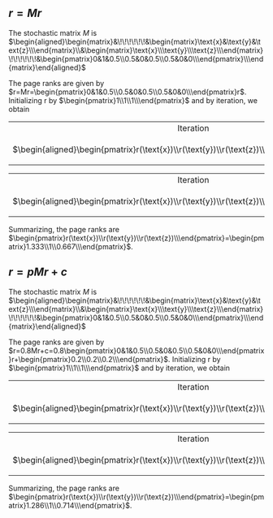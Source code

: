 
## **$r=Mr$**
The stochastic matrix $M$ is
\
$\begin{aligned}\begin{matrix}&\!\!\!\!\!\!&\begin{matrix}\text{x}&\text{y}&\text{z}\\\end{matrix}\\&\begin{matrix}\text{x}\\\text{y}\\\text{z}\\\end{matrix}\!\!\!\!\!\!&\begin{pmatrix}0&1&0.5\\0.5&0&0.5\\0.5&0&0\\\end{pmatrix}\\\end{matrix}\end{aligned}$
  
The page ranks are given by $r=Mr=\begin{pmatrix}0&1&0.5\\0.5&0&0.5\\0.5&0&0\\\end{pmatrix}r$. Initializing r by $\begin{pmatrix}1\\1\\1\\\end{pmatrix}$ and by iteration, we obtain<table border="0" ><tr><td style="vertical-align:center;text-align:center;">
Iteration</td>
<td style="vertical-align:center;text-align:center;">
1</td>
<td style="vertical-align:center;text-align:center;">
2</td>
<td style="vertical-align:center;text-align:center;">
3</td>
<td style="vertical-align:center;text-align:center;">
4</td>
<td style="vertical-align:center;text-align:center;">
5</td>
<td style="vertical-align:center;text-align:center;">
6</td>
<td style="vertical-align:center;text-align:center;">
7</td>
<td style="vertical-align:center;text-align:center;">
8</td>
</tr>
<tr>
<td>

$\begin{aligned}\begin{pmatrix}r(\text{x})\\r(\text{y})\\r(\text{z})\\\end{pmatrix}\end{aligned}$
</td>
<td style="vertical-align:center;text-align:center;">

$\begin{aligned}\begin{pmatrix}1\\1\\1\\\end{pmatrix}\end{aligned}$
</td>
<td style="vertical-align:center;text-align:center;">

$\begin{aligned}\begin{pmatrix}1.5\\1\\0.5\\\end{pmatrix}\end{aligned}$
</td>
<td style="vertical-align:center;text-align:center;">

$\begin{aligned}\begin{pmatrix}1.25\\1\\0.75\\\end{pmatrix}\end{aligned}$
</td>
<td style="vertical-align:center;text-align:center;">

$\begin{aligned}\begin{pmatrix}1.375\\1\\0.625\\\end{pmatrix}\end{aligned}$
</td>
<td style="vertical-align:center;text-align:center;">

$\begin{aligned}\begin{pmatrix}1.312\\1\\0.688\\\end{pmatrix}\end{aligned}$
</td>
<td style="vertical-align:center;text-align:center;">

$\begin{aligned}\begin{pmatrix}1.344\\1\\0.656\\\end{pmatrix}\end{aligned}$
</td>
<td style="vertical-align:center;text-align:center;">

$\begin{aligned}\begin{pmatrix}1.328\\1\\0.672\\\end{pmatrix}\end{aligned}$
</td>
<td style="vertical-align:center;text-align:center;">

$\begin{aligned}\begin{pmatrix}1.336\\1\\0.664\\\end{pmatrix}\end{aligned}$
</td>
</tr>
</table>

<table border="0" ><tr><td style="vertical-align:center;text-align:center;">
Iteration</td>
<td style="vertical-align:center;text-align:center;">
9</td>
<td style="vertical-align:center;text-align:center;">
10</td>
<td style="vertical-align:center;text-align:center;">
11</td>
<td style="vertical-align:center;text-align:center;">
12</td>
<td style="vertical-align:center;text-align:center;">
13</td>
<td style="vertical-align:center;text-align:center;">
14</td>
<td style="vertical-align:center;text-align:center;">
15</td>
</tr>
<tr>
<td>

$\begin{aligned}\begin{pmatrix}r(\text{x})\\r(\text{y})\\r(\text{z})\\\end{pmatrix}\end{aligned}$
</td>
<td style="vertical-align:center;text-align:center;">

$\begin{aligned}\begin{pmatrix}1.332\\1\\0.668\\\end{pmatrix}\end{aligned}$
</td>
<td style="vertical-align:center;text-align:center;">

$\begin{aligned}\begin{pmatrix}1.334\\1\\0.666\\\end{pmatrix}\end{aligned}$
</td>
<td style="vertical-align:center;text-align:center;">

$\begin{aligned}\begin{pmatrix}1.333\\1\\0.667\\\end{pmatrix}\end{aligned}$
</td>
<td style="vertical-align:center;text-align:center;">

$\begin{aligned}\begin{pmatrix}1.333\\1\\0.667\\\end{pmatrix}\end{aligned}$
</td>
<td style="vertical-align:center;text-align:center;">

$\begin{aligned}\begin{pmatrix}1.333\\1\\0.667\\\end{pmatrix}\end{aligned}$
</td>
<td style="vertical-align:center;text-align:center;">

$\begin{aligned}\begin{pmatrix}1.333\\1\\0.667\\\end{pmatrix}\end{aligned}$
</td>
<td style="vertical-align:center;text-align:center;">

$\begin{aligned}\begin{pmatrix}1.333\\1\\0.667\\\end{pmatrix}\end{aligned}$
</td>
</tr>
</table>

Summarizing, the page ranks are $\begin{pmatrix}r(\text{x})\\r(\text{y})\\r(\text{z})\\\end{pmatrix}=\begin{pmatrix}1.333\\1\\0.667\\\end{pmatrix}$.
## **$r=pMr+c$**

  
  
  
  
  
  
  
  The stochastic matrix $M$ is
\
$\begin{aligned}\begin{matrix}&\!\!\!\!\!\!&\begin{matrix}\text{x}&\text{y}&\text{z}\\\end{matrix}\\&\begin{matrix}\text{x}\\\text{y}\\\text{z}\\\end{matrix}\!\!\!\!\!\!&\begin{pmatrix}0&1&0.5\\0.5&0&0.5\\0.5&0&0\\\end{pmatrix}\\\end{matrix}\end{aligned}$
  
The page ranks are given by $r=0.8Mr+c=0.8\begin{pmatrix}0&1&0.5\\0.5&0&0.5\\0.5&0&0\\\end{pmatrix}r+\begin{pmatrix}0.2\\0.2\\0.2\\\end{pmatrix}$. Initializing r by $\begin{pmatrix}1\\1\\1\\\end{pmatrix}$ and by iteration, we obtain<table border="0" ><tr><td style="vertical-align:center;text-align:center;">
Iteration</td>
<td style="vertical-align:center;text-align:center;">
1</td>
<td style="vertical-align:center;text-align:center;">
2</td>
<td style="vertical-align:center;text-align:center;">
3</td>
<td style="vertical-align:center;text-align:center;">
4</td>
<td style="vertical-align:center;text-align:center;">
5</td>
<td style="vertical-align:center;text-align:center;">
6</td>
<td style="vertical-align:center;text-align:center;">
7</td>
<td style="vertical-align:center;text-align:center;">
8</td>
</tr>
<tr>
<td>

$\begin{aligned}\begin{pmatrix}r(\text{x})\\r(\text{y})\\r(\text{z})\\\end{pmatrix}\end{aligned}$
</td>
<td style="vertical-align:center;text-align:center;">

$\begin{aligned}\begin{pmatrix}1\\1\\1\\\end{pmatrix}\end{aligned}$
</td>
<td style="vertical-align:center;text-align:center;">

$\begin{aligned}\begin{pmatrix}1.4\\1\\0.6\\\end{pmatrix}\end{aligned}$
</td>
<td style="vertical-align:center;text-align:center;">

$\begin{aligned}\begin{pmatrix}1.24\\1.0\\0.76\\\end{pmatrix}\end{aligned}$
</td>
<td style="vertical-align:center;text-align:center;">

$\begin{aligned}\begin{pmatrix}1.304\\1\\0.696\\\end{pmatrix}\end{aligned}$
</td>
<td style="vertical-align:center;text-align:center;">

$\begin{aligned}\begin{pmatrix}1.278\\1\\0.722\\\end{pmatrix}\end{aligned}$
</td>
<td style="vertical-align:center;text-align:center;">

$\begin{aligned}\begin{pmatrix}1.289\\1\\0.711\\\end{pmatrix}\end{aligned}$
</td>
<td style="vertical-align:center;text-align:center;">

$\begin{aligned}\begin{pmatrix}1.285\\1\\0.715\\\end{pmatrix}\end{aligned}$
</td>
<td style="vertical-align:center;text-align:center;">

$\begin{aligned}\begin{pmatrix}1.286\\1\\0.714\\\end{pmatrix}\end{aligned}$
</td>
</tr>
</table>

<table border="0" ><tr><td style="vertical-align:center;text-align:center;">
Iteration</td>
<td style="vertical-align:center;text-align:center;">
9</td>
<td style="vertical-align:center;text-align:center;">
10</td>
<td style="vertical-align:center;text-align:center;">
11</td>
<td style="vertical-align:center;text-align:center;">
12</td>
</tr>
<tr>
<td>

$\begin{aligned}\begin{pmatrix}r(\text{x})\\r(\text{y})\\r(\text{z})\\\end{pmatrix}\end{aligned}$
</td>
<td style="vertical-align:center;text-align:center;">

$\begin{aligned}\begin{pmatrix}1.286\\1.0\\0.714\\\end{pmatrix}\end{aligned}$
</td>
<td style="vertical-align:center;text-align:center;">

$\begin{aligned}\begin{pmatrix}1.286\\1\\0.714\\\end{pmatrix}\end{aligned}$
</td>
<td style="vertical-align:center;text-align:center;">

$\begin{aligned}\begin{pmatrix}1.286\\1\\0.714\\\end{pmatrix}\end{aligned}$
</td>
<td style="vertical-align:center;text-align:center;">

$\begin{aligned}\begin{pmatrix}1.286\\1\\0.714\\\end{pmatrix}\end{aligned}$
</td>
</tr>
</table>

Summarizing, the page ranks are $\begin{pmatrix}r(\text{x})\\r(\text{y})\\r(\text{z})\\\end{pmatrix}=\begin{pmatrix}1.286\\1\\0.714\\\end{pmatrix}$.